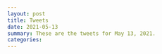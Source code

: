 ```yaml
---
layout: post
title: Tweets
date: 2021-05-13
summary: These are the tweets for May 13, 2021.
categories:
---
```


